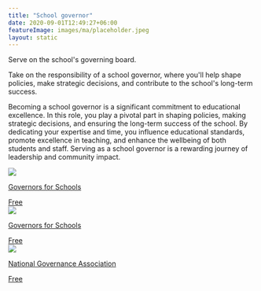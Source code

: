```yaml
---
title: "School governor"
date: 2020-09-01T12:49:27+06:00
featureImage: images/ma/placeholder.jpeg
layout: static
---
```


Serve on the school's governing board.

Take on the responsibility of a school governor, where you'll help shape policies, make strategic decisions, and contribute to the school's long-term success.

Becoming a school governor is a significant commitment to educational excellence. In this role, you play a pivotal part in shaping policies, making strategic decisions, and ensuring the long-term success of the school. By dedicating your expertise and time, you influence educational standards, promote excellence in teaching, and enhance the wellbeing of both students and staff. Serving as a school governor is a rewarding journey of leadership and community impact.

<a class="ma-link" href="https://governorsforschools.org.uk/about-the-role/#"><div class="ma-card ma-card-Community"><div class="ma-icon"><img src ="/images/Icon-check - community - opacity.svg"/></div><div class="ma-name"><p>Governors for Schools</p></div><div class="ma-paid-text"><span>Free</span></div></div></a><a class="ma-link" href="https://www.governorsforschools.org.uk/app/uploads/2018/10/The-role-of-a-school-governor.pdf"><div class="ma-card ma-card-Community"><div class="ma-icon"><img src ="/images/Icon-check - community - opacity.svg"/></div><div class="ma-name"><p>Governors for Schools</p></div><div class="ma-paid-text"><span>Free</span></div></div></a><a class="ma-link" href="https://www.nga.org.uk/about/become-a-governor-trustee/"><div class="ma-card ma-card-Community"><div class="ma-icon"><img src ="/images/Icon-check - community - opacity.svg"/></div><div class="ma-name"><p>National Governance Association</p></div><div class="ma-paid-text"><span>Free</span></div></div></a>  

<br/><br/>






